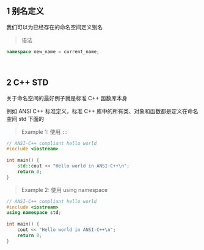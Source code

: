 &emsp;

## 1 别名定义

我们可以为已经存在的命名空间定义别名
>语法
```c++
namespace new_name = current_name;
```

&emsp;
## 2 C++ STD

关于命名空间的最好例子就是标准 C++ 函数库本身

例如 ANSI C++ 标准定义，标准 C++ 库中的所有类、对象和函数都是定义在命名空间 std 下面的

>Example 1: 使用 `::`
```c++
// ANSI-C++ compliant hello world
#include <iostream>
    
int main() {
    std::cout << "Hello world in ANSI-C++\n";
    return 0;
}  
```

>Example 2: 使用 using namespace
```c++
// ANSI-C++ compliant hello world
#include <iostream>
using namespace std;
    
int main() {
    cout << "Hello world in ANSI-C++\n";
    return 0;
}  
```
